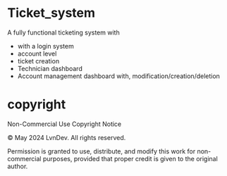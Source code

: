 # Ticket_system

A fully functional ticketing system with
- with a login system
- account level
- ticket creation
- Technician dashboard
- Account management dashboard with, modification/creation/deletion

# copyright

Non-Commercial Use Copyright Notice

© May 2024 LvnDev. All rights reserved.

Permission is granted to use, distribute, and modify this work for non-commercial purposes, provided that proper credit is given to the original author.
